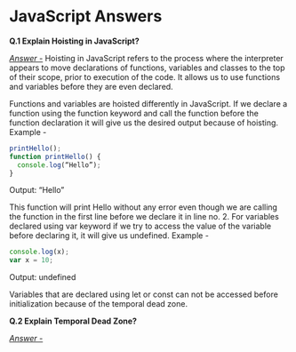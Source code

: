 # JavaScript Answers

**Q.1 Explain Hoisting in JavaScript?**

<u>_Answer -_</u> Hoisting in JavaScript refers to the process where the interpreter appears to move declarations of functions, variables and classes to the top of their scope, prior to execution of the code. It allows us to use functions and variables before they are even declared.

Functions and variables are hoisted differently in JavaScript. If we declare a function using the function keyword and call the function before the function declaration it will give us the desired output because of hoisting. Example -

```javascript
printHello();
function printHello() {
  console.log(“Hello”);
}
```

Output: “Hello”

This function will print Hello without any error even though we are calling the function in the first line before we declare it in line no. 2.
For variables declared using var keyword if we try to access the value of the variable before declaring it, it will give us undefined. Example -

```javascript
console.log(x);
var x = 10;
```

Output: undefined

Variables that are declared using let or const can not be accessed before initialization because of the temporal dead zone.


**Q.2 Explain Temporal Dead Zone?**

<u>_Answer -_</u> 